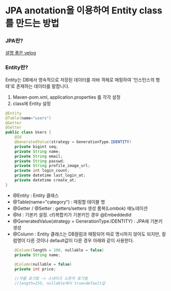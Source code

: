# JPA anotation을 이용하여 Entity class를 만드는 방법
### JPA란?
[설명 좋은 velog](https://velog.io/@adam2/JPA%EB%8A%94-%EB%8F%84%EB%8D%B0%EC%B2%B4-%EB%AD%98%EA%B9%8C-orm-%EC%98%81%EC%86%8D%EC%84%B1-hibernate-spring-data-jpa)

### Entity란?
Entity는 DB에서 영속적으로 저장된 데이터를 자바 객체로 매핑하여 '인스턴스의 형태'로 존재하는 데이터를 말합니다.

1. Maven-pom.xml, application.properties 를 각각 설정
2. class에 Entity 설정
```java
@Entity
@Table(name="users")
@Getter
@Setter
public class Users {
    @Id
    @GeneratedValue(strategy = GenerationType.IDENTITY)
    private bigint seq;
    private String name;
    private String email;
    private String passwd;
    private String profile_image_url;
    private int login_count;
    private datetime last_login_at;
    private datetime create_at;
}
```

- @Entity : Entity 클래스
- @Table(name="category") : 매핑할 테이블 명
- @Getter / @Setter : getters/setters 생성 롬복(Lombok) 애노테이션
- @Id : 기본키 설정. cf)복합키가 기본키인 경우 @Embeddedid
- @GeneratedValue(strategy = GenerationType.IDENTITY) : JPA에 기본키 생성
- @Column : Entity 클래스는 DB컬럼과 매핑되어 따로 명시하지 않아도 되지만, 컬럼명이 다른 것이나 default값이 다른 경우 아래와 같이 사용한다.

```java
    @Column(length = 100, nullable = false) 
    private String name;
    
    @Column(nullable = false)
    private int price;

    //카멢 표기법 -> 스네이크 소문자 표기법
    //length=255, nullable에서 true=default값
```
